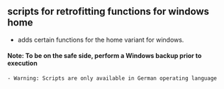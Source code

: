 ## scripts for retrofitting functions for windows home
- adds certain functions for the home variant for windows.
#### Note: To be on the safe side, perform a Windows backup prior to execution


	- Warning: Scripts are only available in German operating language
